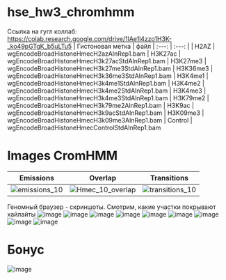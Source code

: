 # hse_hw3_chromhmm
Cсылка на гугл коллаб: https://colab.research.google.com/drive/1lAe1l4zzo1H3K-_ko49pGTgK_b5uLTu5
| Гистоновая метка | файл 
| :---: | :---: |
| H2AZ | wgEncodeBroadHistoneHmecH2azAlnRep1.bam 
| H3K27ac | wgEncodeBroadHistoneHmecH3k27acStdAlnRep1.bam 
| H3K27me3 | wgEncodeBroadHistoneHmecH3k27me3StdAlnRep1.bam 
| H3K36me3 | wgEncodeBroadHistoneHmecH3k36me3StdAlnRep1.bam 
| H3K4me1 | wgEncodeBroadHistoneHmecH3k4me1StdAlnRep1.bam 
| H3K4me2 | wgEncodeBroadHistoneHmecH3k4me2StdAlnRep1.bam 
| H3K4me3 | wgEncodeBroadHistoneHmecH3k4me3StdAlnRep1.bam 
| H3K79me2 | wgEncodeBroadHistoneHmecH3k79me2AlnRep1.bam 
| H3K9ac | wgEncodeBroadHistoneHmecH3k9acStdAlnRep1.bam 
| H3K09me3 | wgEncodeBroadHistoneHmecH3k09me3AlnRep1.bam
| Control | wgEncodeBroadHistoneHmecControlStdAlnRep1.bam 
# Images CromHMM
| Emissions | Overlap | Transitions
| :---: | :---: | :---: |
| ![emissions_10](https://user-images.githubusercontent.com/93290073/160481206-594b263d-89d5-441b-ad75-2e1366de8bfa.png) | ![Hmec_10_overlap](https://user-images.githubusercontent.com/93290073/160481278-ef614f75-6d04-4287-a8d9-c9d75700faec.png) | ![transitions_10](https://user-images.githubusercontent.com/93290073/160481364-29a5ba0c-bc98-49d4-b099-3a5d30e95584.png)
Геномный браузер - скриншоты. Смотрим, какие участки покрывают хайлайты
 ![image](https://user-images.githubusercontent.com/93290073/160704911-aba295b4-9a20-44e8-821f-17e8fb350a26.png)
![image](https://user-images.githubusercontent.com/93290073/160704953-a0fb629c-6204-466e-a931-bb76b647379e.png)
![image](https://user-images.githubusercontent.com/93290073/160704975-1afe0d9c-8ae1-47d8-bab8-9b9f9c593549.png)
![image](https://user-images.githubusercontent.com/93290073/160704988-610b392d-c41d-4d68-a46f-18b09106f555.png)
![image](https://user-images.githubusercontent.com/93290073/160705009-62652055-d8ed-4f30-8cc8-c7db37db6563.png)
![image](https://user-images.githubusercontent.com/93290073/160705033-48d4d1cf-a766-44df-81bf-54069a751796.png)
![image](https://user-images.githubusercontent.com/93290073/160705044-644ae108-8cfb-4345-9e36-22c8fb07df90.png)
![image](https://user-images.githubusercontent.com/93290073/160705061-b8ae1919-6461-4f72-bed5-95d03c782fd8.png)
![image](https://user-images.githubusercontent.com/93290073/160705120-44682aae-3335-47cb-8648-6a010265a9b7.png)

# Бонус
![image](https://user-images.githubusercontent.com/93290073/160705576-d6a685d1-bb12-4cb6-9865-4023804f44da.png)

